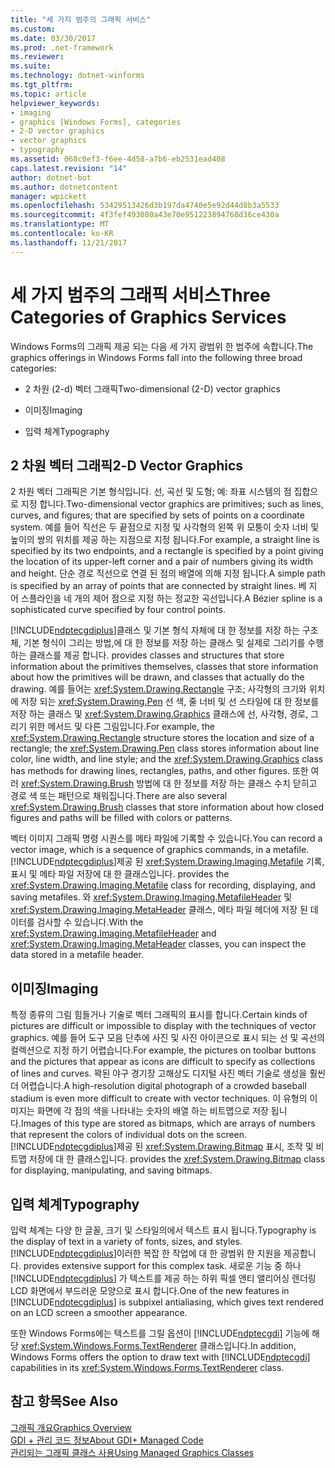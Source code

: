```yaml
---
title: "세 가지 범주의 그래픽 서비스"
ms.custom: 
ms.date: 03/30/2017
ms.prod: .net-framework
ms.reviewer: 
ms.suite: 
ms.technology: dotnet-winforms
ms.tgt_pltfrm: 
ms.topic: article
helpviewer_keywords:
- imaging
- graphics [Windows Forms], categories
- 2-D vector graphics
- vector graphics
- typography
ms.assetid: 068c0ef3-f6ee-4d58-a7b6-eb2531ead408
caps.latest.revision: "14"
author: dotnet-bot
ms.author: dotnetcontent
manager: wpickett
ms.openlocfilehash: 53429513426d3b197da4740e5e92d44d8b3a5533
ms.sourcegitcommit: 4f3fef493080a43e70e951223894768d36ce430a
ms.translationtype: MT
ms.contentlocale: ko-KR
ms.lasthandoff: 11/21/2017
---
```

# <a name="three-categories-of-graphics-services"></a><span data-ttu-id="d5366-102">세 가지 범주의 그래픽 서비스</span><span class="sxs-lookup"><span data-stu-id="d5366-102">Three Categories of Graphics Services</span></span>
<span data-ttu-id="d5366-103">Windows Forms의 그래픽 제공 되는 다음 세 가지 광범위 한 범주에 속합니다.</span><span class="sxs-lookup"><span data-stu-id="d5366-103">The graphics offerings in Windows Forms fall into the following three broad categories:</span></span>  
  
-   <span data-ttu-id="d5366-104">2 차원 (2-d) 벡터 그래픽</span><span class="sxs-lookup"><span data-stu-id="d5366-104">Two-dimensional (2-D) vector graphics</span></span>  
  
-   <span data-ttu-id="d5366-105">이미징</span><span class="sxs-lookup"><span data-stu-id="d5366-105">Imaging</span></span>  
  
-   <span data-ttu-id="d5366-106">입력 체계</span><span class="sxs-lookup"><span data-stu-id="d5366-106">Typography</span></span>  
  
## <a name="2-d-vector-graphics"></a><span data-ttu-id="d5366-107">2 차원 벡터 그래픽</span><span class="sxs-lookup"><span data-stu-id="d5366-107">2-D Vector Graphics</span></span>  
 <span data-ttu-id="d5366-108">2 차원 벡터 그래픽은 기본 형식입니다. 선, 곡선 및 도형; 예: 좌표 시스템의 점 집합으로 지정 합니다.</span><span class="sxs-lookup"><span data-stu-id="d5366-108">Two-dimensional vector graphics are primitives; such as lines, curves, and figures; that are specified by sets of points on a coordinate system.</span></span> <span data-ttu-id="d5366-109">예를 들어 직선은 두 끝점으로 지정 및 사각형의 왼쪽 위 모퉁이 숫자 너비 및 높이의 쌍의 위치를 제공 하는 지점으로 지정 됩니다.</span><span class="sxs-lookup"><span data-stu-id="d5366-109">For example, a straight line is specified by its two endpoints, and a rectangle is specified by a point giving the location of its upper-left corner and a pair of numbers giving its width and height.</span></span> <span data-ttu-id="d5366-110">단순 경로 직선으로 연결 된 점의 배열에 의해 지정 됩니다.</span><span class="sxs-lookup"><span data-stu-id="d5366-110">A simple path is specified by an array of points that are connected by straight lines.</span></span> <span data-ttu-id="d5366-111">베 지 어 스플라인을 네 개의 제어 점으로 지정 하는 정교한 곡선입니다.</span><span class="sxs-lookup"><span data-stu-id="d5366-111">A Bézier spline is a sophisticated curve specified by four control points.</span></span>  
  
 [!INCLUDE[ndptecgdiplus](../../../../includes/ndptecgdiplus-md.md)]<span data-ttu-id="d5366-112">클래스 및 기본 형식 자체에 대 한 정보를 저장 하는 구조체, 기본 형식이 그리는 방법,에 대 한 정보를 저장 하는 클래스 및 실제로 그리기를 수행 하는 클래스를 제공 합니다.</span><span class="sxs-lookup"><span data-stu-id="d5366-112"> provides classes and structures that store information about the primitives themselves, classes that store information about how the primitives will be drawn, and classes that actually do the drawing.</span></span> <span data-ttu-id="d5366-113">예를 들어는 <xref:System.Drawing.Rectangle> 구조; 사각형의 크기와 위치에 저장 되는 <xref:System.Drawing.Pen> 선 색, 줄 너비 및 선 스타일에 대 한 정보를 저장 하는 클래스 및 <xref:System.Drawing.Graphics> 클래스에 선, 사각형, 경로, 그리기 위한 메서드 및 다른 그림입니다.</span><span class="sxs-lookup"><span data-stu-id="d5366-113">For example, the <xref:System.Drawing.Rectangle> structure stores the location and size of a rectangle; the <xref:System.Drawing.Pen> class stores information about line color, line width, and line style; and the <xref:System.Drawing.Graphics> class has methods for drawing lines, rectangles, paths, and other figures.</span></span> <span data-ttu-id="d5366-114">또한 여러 <xref:System.Drawing.Brush> 방법에 대 한 정보를 저장 하는 클래스 수치 닫히고 경로 색 또는 패턴으로 채워집니다.</span><span class="sxs-lookup"><span data-stu-id="d5366-114">There are also several <xref:System.Drawing.Brush> classes that store information about how closed figures and paths will be filled with colors or patterns.</span></span>  
  
 <span data-ttu-id="d5366-115">벡터 이미지 그래픽 명령 시퀀스를 메타 파일에 기록할 수 있습니다.</span><span class="sxs-lookup"><span data-stu-id="d5366-115">You can record a vector image, which is a sequence of graphics commands, in a metafile.</span></span> [!INCLUDE[ndptecgdiplus](../../../../includes/ndptecgdiplus-md.md)]<span data-ttu-id="d5366-116">제공 된 <xref:System.Drawing.Imaging.Metafile> 기록, 표시 및 메타 파일 저장에 대 한 클래스입니다.</span><span class="sxs-lookup"><span data-stu-id="d5366-116"> provides the <xref:System.Drawing.Imaging.Metafile> class for recording, displaying, and saving metafiles.</span></span> <span data-ttu-id="d5366-117">와 <xref:System.Drawing.Imaging.MetafileHeader> 및 <xref:System.Drawing.Imaging.MetaHeader> 클래스, 메타 파일 헤더에 저장 된 데이터를 검사할 수 있습니다.</span><span class="sxs-lookup"><span data-stu-id="d5366-117">With the <xref:System.Drawing.Imaging.MetafileHeader> and <xref:System.Drawing.Imaging.MetaHeader> classes, you can inspect the data stored in a metafile header.</span></span>  
  
## <a name="imaging"></a><span data-ttu-id="d5366-118">이미징</span><span class="sxs-lookup"><span data-stu-id="d5366-118">Imaging</span></span>  
 <span data-ttu-id="d5366-119">특정 종류의 그림 힘들거나 기술로 벡터 그래픽의 표시를 합니다.</span><span class="sxs-lookup"><span data-stu-id="d5366-119">Certain kinds of pictures are difficult or impossible to display with the techniques of vector graphics.</span></span> <span data-ttu-id="d5366-120">예를 들어 도구 모음 단추에 사진 및 사진 아이콘으로 표시 되는 선 및 곡선의 컬렉션으로 지정 하기 어렵습니다.</span><span class="sxs-lookup"><span data-stu-id="d5366-120">For example, the pictures on toolbar buttons and the pictures that appear as icons are difficult to specify as collections of lines and curves.</span></span> <span data-ttu-id="d5366-121">꽉된 야구 경기장 고해상도 디지털 사진 벡터 기술로 생성을 훨씬 더 어렵습니다.</span><span class="sxs-lookup"><span data-stu-id="d5366-121">A high-resolution digital photograph of a crowded baseball stadium is even more difficult to create with vector techniques.</span></span> <span data-ttu-id="d5366-122">이 유형의 이미지는 화면에 각 점의 색을 나타내는 숫자의 배열 하는 비트맵으로 저장 됩니다.</span><span class="sxs-lookup"><span data-stu-id="d5366-122">Images of this type are stored as bitmaps, which are arrays of numbers that represent the colors of individual dots on the screen.</span></span> [!INCLUDE[ndptecgdiplus](../../../../includes/ndptecgdiplus-md.md)]<span data-ttu-id="d5366-123">제공 된 <xref:System.Drawing.Bitmap> 표시, 조작 및 비트맵 저장에 대 한 클래스입니다.</span><span class="sxs-lookup"><span data-stu-id="d5366-123"> provides the <xref:System.Drawing.Bitmap> class for displaying, manipulating, and saving bitmaps.</span></span>  
  
## <a name="typography"></a><span data-ttu-id="d5366-124">입력 체계</span><span class="sxs-lookup"><span data-stu-id="d5366-124">Typography</span></span>  
 <span data-ttu-id="d5366-125">입력 체계는 다양 한 글꼴, 크기 및 스타일의에서 텍스트 표시 됩니다.</span><span class="sxs-lookup"><span data-stu-id="d5366-125">Typography is the display of text in a variety of fonts, sizes, and styles.</span></span> [!INCLUDE[ndptecgdiplus](../../../../includes/ndptecgdiplus-md.md)]<span data-ttu-id="d5366-126">이러한 복잡 한 작업에 대 한 광범위 한 지원을 제공합니다.</span><span class="sxs-lookup"><span data-stu-id="d5366-126"> provides extensive support for this complex task.</span></span> <span data-ttu-id="d5366-127">새로운 기능 중 하나 [!INCLUDE[ndptecgdiplus](../../../../includes/ndptecgdiplus-md.md)] 가 텍스트를 제공 하는 하위 픽셀 앤티 앨리어싱 렌더링 LCD 화면에서 부드러운 모양으로 표시 합니다.</span><span class="sxs-lookup"><span data-stu-id="d5366-127">One of the new features in [!INCLUDE[ndptecgdiplus](../../../../includes/ndptecgdiplus-md.md)] is subpixel antialiasing, which gives text rendered on an LCD screen a smoother appearance.</span></span>  
  
 <span data-ttu-id="d5366-128">또한 Windows Forms에는 텍스트를 그릴 옵션이 [!INCLUDE[ndptecgdi](../../../../includes/ndptecgdi-md.md)] 기능에 해당 <xref:System.Windows.Forms.TextRenderer> 클래스입니다.</span><span class="sxs-lookup"><span data-stu-id="d5366-128">In addition, Windows Forms offers the option to draw text with [!INCLUDE[ndptecgdi](../../../../includes/ndptecgdi-md.md)] capabilities in its <xref:System.Windows.Forms.TextRenderer> class.</span></span>  
  
## <a name="see-also"></a><span data-ttu-id="d5366-129">참고 항목</span><span class="sxs-lookup"><span data-stu-id="d5366-129">See Also</span></span>  
 [<span data-ttu-id="d5366-130">그래픽 개요</span><span class="sxs-lookup"><span data-stu-id="d5366-130">Graphics Overview</span></span>](../../../../docs/framework/winforms/advanced/graphics-overview-windows-forms.md)  
 [<span data-ttu-id="d5366-131">GDI + 관리 코드 정보</span><span class="sxs-lookup"><span data-stu-id="d5366-131">About GDI+ Managed Code</span></span>](../../../../docs/framework/winforms/advanced/about-gdi-managed-code.md)  
 [<span data-ttu-id="d5366-132">관리되는 그래픽 클래스 사용</span><span class="sxs-lookup"><span data-stu-id="d5366-132">Using Managed Graphics Classes</span></span>](../../../../docs/framework/winforms/advanced/using-managed-graphics-classes.md)
